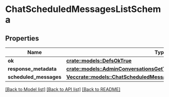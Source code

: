 # ChatScheduledMessagesListSchema

## Properties

Name | Type | Description | Notes
------------ | ------------- | ------------- | -------------
**ok** | [**crate::models::DefsOkTrue**](defs_ok_true.md) |  | 
**response_metadata** | [**crate::models::AdminConversationsGetTeamsSchemaResponseMetadata**](admin_conversations_getTeams_schema_response_metadata.md) |  | 
**scheduled_messages** | [**Vec<crate::models::ChatScheduledMessagesListSchemaScheduledMessages>**](chat_scheduledMessages_list_schema_scheduled_messages.md) |  | 

[[Back to Model list]](../README.md#documentation-for-models) [[Back to API list]](../README.md#documentation-for-api-endpoints) [[Back to README]](../README.md)



